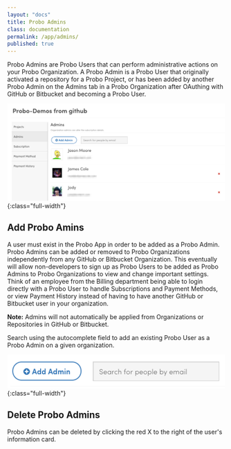 ```yaml
---
layout: "docs"
title: Probo Admins
class: documentation
permalink: /app/admins/
published: true
---
```

Probo Admins are Probo Users that can perform administrative actions on your Probo Organization. A Probo Admin is a Probo User that originally activated a repository for a Probo Project, or has been added by another Probo Admin on the Admins tab in a Probo Organization after OAuthing with GitHub or Bitbucket and becoming a Probo User. 

![Probo Admin Page screenshot](/images/probo-admin-page.png){:class="full-width"}

## Add Probo Amins

A user must exist in the Probo App in order to be added as a Probo Admin. Probo Admins can be added or removed to Probo Organizations independently from any GitHub or Bitbucket Organization. This eventually will allow non-developers to sign up as Probo Users to be added as Probo Admins to Probo Organizations to view and change important settings. Think of an employee from the Billing department being able to login directly with a Probo User to handle Subscriptions and Payment Methods, or view Payment History instead of having to have another GitHub or Bitbucket user in your organization.

**Note:** Admins will not automatically be applied from Organizations or Repositories in GitHub or Bitbucket.

Search using the autocomplete field to add an existing Probo User as a Probo Admin on a given organization.

![Probo Add Admin User screenshot](/images/probo-add-admin.png){:class="full-width"}

## Delete Probo Admins

Probo Admins can be deleted by clicking the red X to the right of the user's information card.
